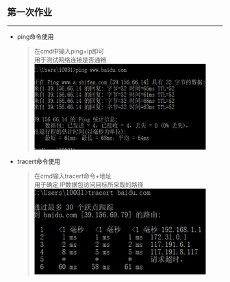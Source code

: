 ## 第一次作业  
***
* ping命令使用  
    >在cmd中输入ping+ip即可  
    >用于测试网络连接是否通畅    
    ><img src="ping.png" width = "400" height = "200" />  
* tracert命令使用
    >在cmd输入tracert命令+地址  
    >用于确定 IP数据包访问目标所采取的路径  
    ><img src="tracert.png" width = "400" height = "200" />  


